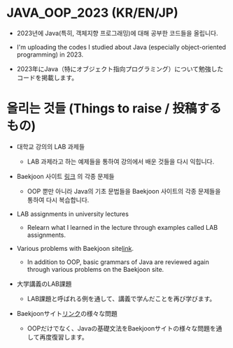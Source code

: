 # JAVA_OOP_2023 <b>(KR/EN/JP)</b>
- 2023년에 Java(특히, 객체지향 프로그래밍)에 대해 공부한 코드들을 올립니다.

- I'm uploading the codes I studied about Java (especially object-oriented programming) in 2023.  

- 2023年にJava（特にオブジェクト指向プログラミング）について勉強したコードを掲載します。

# 올리는 것들 (Things to raise / 投稿するもの)
- 대학교 강의의 LAB 과제들
  - LAB 과제라고 하는 예제들을 통하여 강의에서 배운 것들을 다시 익힙니다.
- Baekjoon 사이트 [링크](https://www.acmicpc.net/) 의 각종 문제들
  - OOP 뿐만 아니라 Java의 기초 문법들을 Baekjoon 사이트의 각종 문제들을 통하여 다시 복습합니다.


- LAB assignments in university lectures
  - Relearn what I learned in the lecture through examples called LAB assignments.
- Various problems with Baekjoon site[link](https://www.acmicpc.net/).
  - In addition to OOP, basic grammars of Java are reviewed again through various problems on the Baekjoon site.
  
  
- 大学講義のLAB課題
  - LAB課題と呼ばれる例を通して、講義で学んだことを再び学びます。
- Baekjoonサイト[リンク](https://www.acmicpc.net/)の様々な問題
  - OOPだけでなく、Javaの基礎文法をBaekjoonサイトの様々な問題を通して再度復習します。
